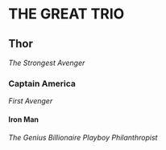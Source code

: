 # THE GREAT TRIO
## Thor
*The Strongest Avenger*
### Captain America
*First Avenger*
#### Iron Man
*The Genius Billionaire Playboy Philanthropist*
